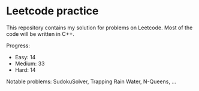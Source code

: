 # Leetcode practice

This repository contains my solution for problems on Leetcode. Most of the code will be written in C++.

Progress:

- Easy: 14
- Medium: 33
- Hard: 14

Notable problems: SudokuSolver, Trapping Rain Water, N-Queens, ...
